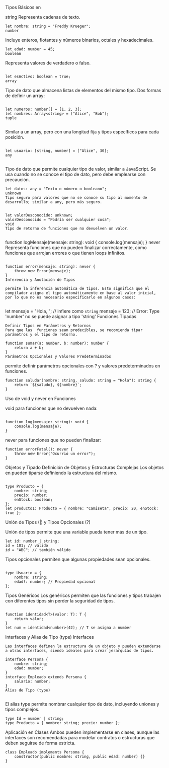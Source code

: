 Tipos Básicos en 

string
Representa cadenas de texto.


```
let nombre: string = "Freddy Krueger";
number
```
Incluye enteros, flotantes y números binarios, octales y hexadecimales.
```
let edad: number = 45;
boolean
```
Representa valores de verdadero o falso.

```

let esActivo: boolean = true;
array

```
Tipo de dato que almacena listas de elementos del mismo tipo.
Dos formas de definir un array:
```

let numeros: number[] = [1, 2, 3];
let nombres: Array<string> = ["Alice", "Bob"];
tuple


```
Similar a un array, pero con una longitud fija y tipos específicos para cada posición.
```

let usuario: [string, number] = ["Alice", 30];
any


```
Tipo de dato que permite cualquier tipo de valor, similar a JavaScript. Se usa cuando no se conoce el tipo de dato, pero debe emplearse con precaución.
```
let datos: any = "Texto o número o booleano";
unknown
Tipo seguro para valores que no se conoce su tipo al momento de desarrollo; similar a any, pero más seguro.
```



```

let valorDesconocido: unknown;
valorDesconocido = "Podría ser cualquier cosa";
void
Tipo de retorno de funciones que no devuelven un valor.


```

function logMensaje(mensaje: string): void {
    console.log(mensaje);
}
never
Representa funciones que no pueden finalizar correctamente, como funciones que arrojan errores o que tienen loops infinitos.


```

function error(mensaje: string): never {
    throw new Error(mensaje);
}
Inferencia y Anotación de Tipos

permite la inferencia automática de tipos. Esto significa que el compilador asigna el tipo automáticamente en base al valor inicial, por lo que no es necesario especificarlo en algunos casos:


```
let mensaje = "Hola, 
"; // infiere como `string`
mensaje = 123; // Error: Type 'number' no se puede asignar a tipo 'string'
Funciones Tipadas


```
Definir Tipos en Parámetros y Retornos
Para que las  funciones sean predecibles, se recomienda tipar parámetros y el tipo de retorno.

function sumar(a: number, b: number): number {
    return a + b;
}
Parámetros Opcionales y Valores Predeterminados

``` 
permite definir parámetros opcionales con ? y valores predeterminados en funciones.


```
function saludar(nombre: string, saludo: string = "Hola"): string {
    return `${saludo}, ${nombre}`;
}
```
Uso de void y never en Funciones

void para funciones que no devuelven nada:

```

function log(mensaje: string): void {
    console.log(mensaje);
}

```
never para funciones que no pueden finalizar:
```
function errorFatal(): never {
    throw new Error("Ocurrió un error");
}
```
Objetos y Tipado
Definición de Objetos y Estructuras Complejas
Los objetos en 
pueden tiparse definiendo la estructura del mismo.


```

type Producto = {
    nombre: string;
    precio: number;
    enStock: boolean;
};
let producto1: Producto = { nombre: "Camiseta", precio: 20, enStock: true };

```
Unión de Tipos (|) y Tipos Opcionales (?)

Unión de tipos permite que una variable pueda tener más de un tipo.
```
let id: number | string;
id = 101; // válido
id = "ABC"; // también válido
```
Tipos opcionales permiten que algunas propiedades sean opcionales.

```

type Usuario = {
    nombre: string;
    edad?: number; // Propiedad opcional
};
```
Tipos Genéricos
Los genéricos permiten que las funciones y tipos trabajen con diferentes tipos sin perder la seguridad de tipos.
```

function identidad<T>(valor: T): T {
    return valor;
}
let num = identidad<number>(42); // T se asigna a number
```
Interfaces y Alias de Tipo (type)
Interfaces
```
Las interfaces definen la estructura de un objeto y pueden extenderse a otras interfaces, siendo ideales para crear jerarquías de tipos.

interface Persona {
    nombre: string;
    edad: number;
}
interface Empleado extends Persona {
    salario: number;
}
Alias de Tipo (type)


```
El alias type permite nombrar cualquier tipo de dato, incluyendo uniones y tipos complejos.
```
type Id = number | string;
type Producto = { nombre: string; precio: number };
```
Aplicación en Clases
Ambos pueden implementarse en clases, aunque las interfaces son recomendadas para modelar contratos o estructuras que deben seguirse de forma estricta.
```
class Empleado implements Persona {
    constructor(public nombre: string, public edad: number) {}
}
```
